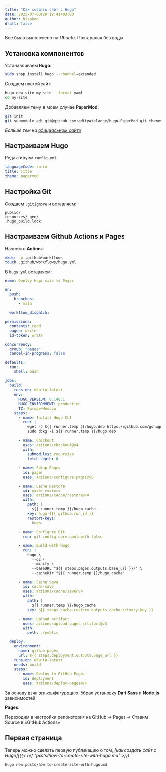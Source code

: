 ```yaml
---
title: "Как создать сайт с Hugo"
date: 2025-07-03T20:19:41+03:00
author: Nisakoo
draft: false
---
```


Все было выполенено на *Ubuntu*. Постарался без воды

## Установка компонентов

Устанавливаем **Hugo**:
```bash
sudo snap install hugo --channel=extended
```

Создаем пустой сайт:
```bash
hugo new site my-site --format yaml
cd my-site
```

Добавляем тему, в моем случае **PaperMod**:
```bash
git init
git submodule add git@github.com:adityatelange/hugo-PaperMod.git themes/papermod
```

*Больше тем на [официальном сайте](https://themes.gohugo.io/)*

## Настраиваем Hugo

Редактируем `config.yml`
```yml
languageCode: ru-ru
title: Title
theme: papermod
```

## Настройка Git

Создаем `.gitignore` и вставляем:

```git
public/
resources/_gen/
.hugo_build.lock
```

## Настраиваем Github Actions и Pages

Начнем с **Actions**:

```bash
mkdir -p .github/workflows
touch .github/workflows/hugo.yml
```

В `hugo.yml` вставляем:

```yml
name: Deploy Hugo site to Pages

on:
  push:
    branches:
      - main

  workflow_dispatch:

permissions:
  contents: read
  pages: write
  id-token: write

concurrency:
  group: "pages"
  cancel-in-progress: false

defaults:
  run:
    shell: bash

jobs:
  build:
    runs-on: ubuntu-latest
    env:
      HUGO_VERSION: 0.148.1
      HUGO_ENVIRONMENT: production
      TZ: Europe/Moscow
    steps:
      - name: Install Hugo CLI
        run: |
          wget -O ${{ runner.temp }}/hugo.deb https://github.com/gohugoio/hugo/releases/download/v${HUGO_VERSION}/hugo_extended_${HUGO_VERSION}_linux-amd64.deb
          sudo dpkg -i ${{ runner.temp }}/hugo.deb

      - name: Checkout
        uses: actions/checkout@v4
        with:
          submodules: recursive
          fetch-depth: 0

      - name: Setup Pages
        id: pages
        uses: actions/configure-pages@v5

      - name: Cache Restore
        id: cache-restore
        uses: actions/cache/restore@v4
        with:
          path: |
            ${{ runner.temp }}/hugo_cache
          key: hugo-${{ github.run_id }}
          restore-keys:
            hugo-

      - name: Configure Git
        run: git config core.quotepath false

      - name: Build with Hugo
        run: |
          hugo \
            --gc \
            --minify \
            --baseURL "${{ steps.pages.outputs.base_url }}/" \
            --cacheDir "${{ runner.temp }}/hugo_cache"

      - name: Cache Save
        id: cache-save
        uses: actions/cache/save@v4
        with:
          path: |
            ${{ runner.temp }}/hugo_cache
          key: ${{ steps.cache-restore.outputs.cache-primary-key }}

      - name: Upload artifact
        uses: actions/upload-pages-artifact@v3
        with:
          path: ./public

  deploy:
    environment:
      name: github-pages
      url: ${{ steps.deployment.outputs.page_url }}
    runs-on: ubuntu-latest
    needs: build
    steps:
      - name: Deploy to GitHub Pages
        id: deployment
        uses: actions/deploy-pages@v4
```

За основу взял *[эту конфигурацию](https://gohugo.io/host-and-deploy/host-on-github-pages/)*. Убрал установку **Dart Sass** и **Node.js** зависимостей

**Pages**:

Переходим в настройки репоизтория на GitHub -> Pages -> Ставим Source в «GitHub Actions»

## Первая страница

Теперь можно сделать первую публикацию о том, *[как создать сайт c Hugo]({{< ref "posts/how-to-create-site-with-hugo.md" >}})*

```bash
hugo new posts/how-to-create-site-with-hugo.md
```
